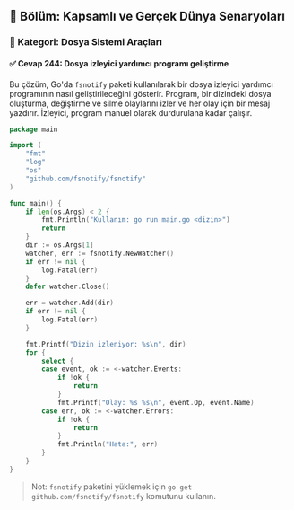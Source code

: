 ## 📘 Bölüm: Kapsamlı ve Gerçek Dünya Senaryoları  
### 🔹 Kategori: Dosya Sistemi Araçları  
#### ✅ Cevap 244: Dosya izleyici yardımcı programı geliştirme

Bu çözüm, Go'da `fsnotify` paketi kullanılarak bir dosya izleyici yardımcı programının nasıl geliştirileceğini gösterir. Program, bir dizindeki dosya oluşturma, değiştirme ve silme olaylarını izler ve her olay için bir mesaj yazdırır. İzleyici, program manuel olarak durdurulana kadar çalışır.

```go
package main

import (
    "fmt"
    "log"
    "os"
    "github.com/fsnotify/fsnotify"
)

func main() {
    if len(os.Args) < 2 {
        fmt.Println("Kullanım: go run main.go <dizin>")
        return
    }
    dir := os.Args[1]
    watcher, err := fsnotify.NewWatcher()
    if err != nil {
        log.Fatal(err)
    }
    defer watcher.Close()

    err = watcher.Add(dir)
    if err != nil {
        log.Fatal(err)
    }

    fmt.Printf("Dizin izleniyor: %s\n", dir)
    for {
        select {
        case event, ok := <-watcher.Events:
            if !ok {
                return
            }
            fmt.Printf("Olay: %s %s\n", event.Op, event.Name)
        case err, ok := <-watcher.Errors:
            if !ok {
                return
            }
            fmt.Println("Hata:", err)
        }
    }
}
```

> Not: `fsnotify` paketini yüklemek için `go get github.com/fsnotify/fsnotify` komutunu kullanın.

